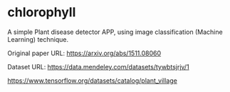 # chlorophyll

A simple Plant disease detector APP, using image classification (Machine Learning) technique.

Original paper URL: https://arxiv.org/abs/1511.08060

Dataset URL: https://data.mendeley.com/datasets/tywbtsjrjv/1

https://www.tensorflow.org/datasets/catalog/plant_village
